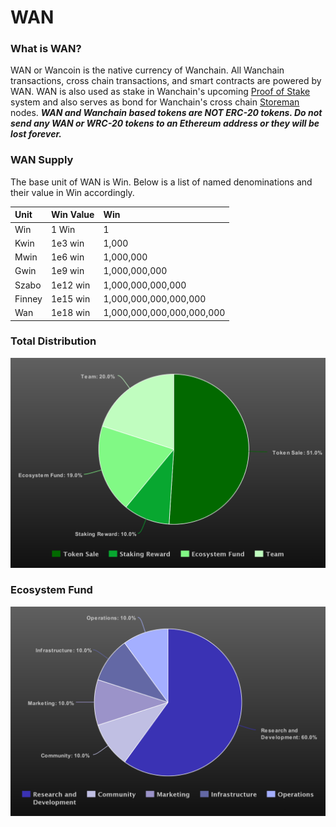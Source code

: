 # WAN

### What is WAN?

WAN or Wancoin is the native currency of Wanchain. All Wanchain transactions, cross chain transactions, and smart contracts are powered by WAN. WAN is also used as stake in Wanchain's upcoming [Proof of Stake](../technology/pos.md) system and also serves as bond for Wanchain's cross chain [Storeman](../technology/storeman.md) nodes.   <b><i>WAN and Wanchain based tokens are NOT ERC-20 tokens. Do not send any WAN or WRC-20 tokens to an Ethereum address or they will be lost forever.</i></b>

### WAN Supply

The base unit of WAN is Win. Below is a list of named denominations and their value in Win accordingly.

| **Unit**  |**Win Value**   |**Win** | 
|:---|:---|:---|
| Win |  1 Win |  1 |   
|  Kwin | 1e3 win  | 1,000  |   
|  Mwin | 1e6 win  |  1,000,000 |   
| Gwin  |1e9 win|1,000,000,000|   
|Szabo|1e12 win|1,000,000,000,000|   
|Finney|1e15 win|1,000,000,000,000,000|   
|Wan|1e18 win|1,000,000,000,000,000,000|   

### Total Distribution
![](media/totaldistribution.png)

### Ecosystem Fund
![](media/distribution.png)
